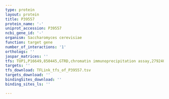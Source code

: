 ```yaml
---
type: protein
layout: protein
title: P39557
protein_name: '-'
uniprot_accession: P39557
ncbi_gene_id: '-'
organism: Saccharomyces cerevisiae
function: target gene
number_of_interactions: '1'
orthologs: ''
jaspar_matrices: ''
tfs: TUP1,P16649,850445,GTRD,chromatin immunoprecipitation assay,27924024%5Buid%5D,No
targets: ''
tfs_download: TFLink_tfs_of_P39557.tsv
targets_download: ''
bindingSites_download: ''
binding_sites_ls: ''

---
```


